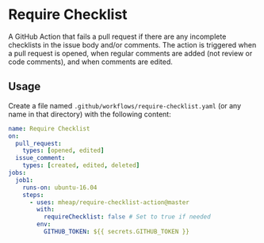 # Require Checklist

A GitHub Action that fails a pull request if there are any incomplete checklists in the issue body and/or comments. The action is triggered when a pull request is opened, when regular comments are added (not review or code comments), and when comments are edited.

## Usage

Create a file named `.github/workflows/require-checklist.yaml` (or any name in that directory) with the following content:

```yaml
name: Require Checklist
on:
  pull_request:
    types: [opened, edited]
  issue_comment:
    types: [created, edited, deleted]
jobs:
  job1:
    runs-on: ubuntu-16.04
    steps:
      - uses: mheap/require-checklist-action@master
        with:
          requireChecklist: false # Set to true if needed
        env:
          GITHUB_TOKEN: ${{ secrets.GITHUB_TOKEN }}
```
